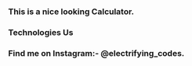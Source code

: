 ### This is a nice looking Calculator.

### Technologies Us

### Find me on Instagram:- @electrifying_codes.